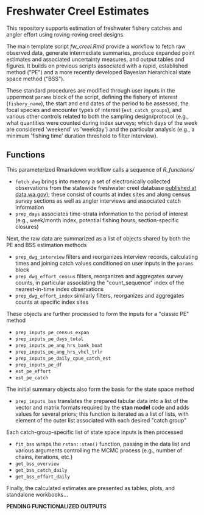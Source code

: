# Freshwater Creel Estimates

This repository supports estimation of freshwater fishery catches and angler effort using roving-roving creel designs.

The main template script *fw_creel.Rmd* provide a workflow to fetch raw observed data, generate intermediate summaries, produce expanded point estimates and associated uncertainty measures, and output tables and figures. It builds on previous scripts associated with a rapid, established method ("PE") and a more recently developed Bayesian hierarchical state space method ("BSS").

These standard procedures are modified through user inputs in the uppermost `params` block of the script, defining the fishery of interest (`fishery_name`), the start and end dates of the period to be assessed, the focal species and encounter types of interest (`est_catch_groups`), and various other controls related to both the sampling design/protocol (e.g., what quantities were counted during index surveys; which days of the week are considered 'weekend' vs 'weekday') and the particular analysis (e.g., a minimum 'fishing time' duration threshold to filter interview).

## Functions 

This parameterized Rmarkdown workflow calls a sequence of *R_functions/*

  - `fetch_dwg` brings into memory a set of electronically collected observations from the statewide freshwater creel database [published at data.wa.gov](https://data.wa.gov/browse?q=creel)); these consist of counts at index sites and along census survey sections as well as angler interviews and associated catch information
  - `prep_days` associates time-strata information to the period of interest (e.g., week/month index, potential fishing hours, section-specific closures)

Next, the raw data are summarized as a list of objects shared by both the PE and BSS estimation methods

  - `prep_dwg_interview` filters and reorganizes interview records, calculating times and joining catch values conditioned on user inputs in the `params` block
  - `prep_dwg_effort_census` filters, reorganizes and aggregates survey counts, in particular associating the "count_sequence" index of the nearest-in-time index observations
  - `prep_dwg_effort_index` similarly filters, reorganizes and aggregates counts at specific index sites

These objects are further processed to form the inputs for a "classic PE" method  

  - `prep_inputs_pe_census_expan` 
  - `prep_inputs_pe_days_total` 
  - `prep_inputs_pe_ang_hrs_bank_boat` 
  - `prep_inputs_pe_ang_hrs_vhcl_trlr` 
  - `prep_inputs_pe_daily_cpue_catch_est`
  - `prep_inputs_pe_df`
  - `est_pe_effort`
  - `est_pe_catch`

The initial summary objects also form the basis for the state space method

  - `prep_inputs_bss` translates the prepared tabular data into a list of the vector and matrix formats required by the **stan model** code and adds values for several priors; this function is iterated as a list of lists, with element of the outer list associated with each desired "catch group"
  
Each catch-group-specific list of state space inputs is then processed

  - `fit_bss` wraps the `rstan::stan()` function, passing in the data list and various arguments controlling the MCMC process (e.g., number of chains, iterations, etc.)
  - `get_bss_overview`
  - `get_bss_catch_daily`
  - `get_bss_effort_daily`
  
Finally, the calculated estimates are presented as tables, plots, and standalone workbooks...

  **PENDING FUNCTIONALIZED OUTPUTS**

 